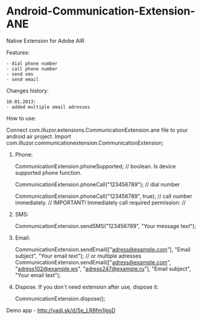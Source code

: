 Android-Communication-Extension-ANE
===================================
Native Extension for Adobe AIR

Features:

	- dial phone number
	- call phone number
	- send sms
	- send email
	
Changes history:

	10.01.2013:
	- added multiple email adresses
	
How to use:

Connect com.illuzor.extensions.CommunicationExtension.ane file to your android air project.
Import com.illuzor.communicationextension.CommunicationExtension;

1) Phone:

	CommunicationExtension.phoneSupported; // boolean. Is device supported phone function.
	
	CommunicationExtension.phoneCall("123456789"); // dial number
	
	CommunicationExtension.phoneCall("123456789", true); // call number immediately.
	// IMPORTANT! Immediately call required permission:
	// <uses-permission android:name="android.permission.CALL_PHONE" />
	
	
2) SMS:

	CommunicationExtension.sendSMS("123456789", "Your message text");
	
	
3) Email:

	CommunicationExtension.sendEmail(["adress@example.com"], "Email subject", "Your email text");
	// or multiple adresses
	CommunicationExtension.sendEmail(["adress@example.com", "adress102@example.ws", "adress247@example.ru"], "Email subject", "Your email text");
	
4) Dispose. If you don`t need extension after use, dispose it:

	CommunicationExtension.dispose();
	
Demo app - http://yadi.sk/d/Se_LR8fm1lgsD
